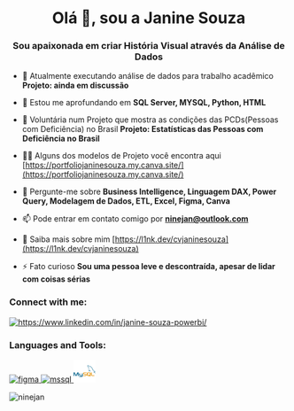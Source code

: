 <h1 align="center">Olá 👋, sou a Janine Souza</h1>
<h3 align="center">Sou apaixonada em criar História Visual através da Análise de Dados</h3>

- 🔭 Atualmente executando análise de dados para trabalho acadêmico **Projeto: ainda em discussão**

- 🌱 Estou me aprofundando em **SQL Server, MYSQL, Python, HTML**

- 👯 Voluntária num Projeto que mostra as condições das PCDs(Pessoas com Deficiência) no Brasil **Projeto: Estatísticas das Pessoas com Deficiência no Brasil**

- 👨‍💻 Alguns dos modelos de Projeto você encontra aqui [https://portfoliojaninesouza.my.canva.site/](https://portfoliojaninesouza.my.canva.site/)

- 💬 Pergunte-me sobre **Business Intelligence, Linguagem DAX, Power Query, Modelagem de Dados, ETL, Excel, Figma, Canva**

- 📫 Pode entrar em contato comigo por **ninejan@outlook.com**

- 📄 Saiba mais sobre mim [https://l1nk.dev/cvjaninesouza](https://l1nk.dev/cvjaninesouza)

- ⚡ Fato curioso **Sou uma pessoa leve e descontraída, apesar de lidar com coisas sérias**

<h3 align="left">Connect with me:</h3>
<p align="left">
<a href="https://linkedin.com/in/https://www.linkedin.com/in/janine-souza-powerbi/" target="blank"><img align="center" src="https://raw.githubusercontent.com/rahuldkjain/github-profile-readme-generator/master/src/images/icons/Social/linked-in-alt.svg" alt="https://www.linkedin.com/in/janine-souza-powerbi/" height="30" width="40" /></a>
</p>

<h3 align="left">Languages and Tools:</h3>
<p align="left"> <a href="https://www.figma.com/" target="_blank" rel="noreferrer"> <img src="https://www.vectorlogo.zone/logos/figma/figma-icon.svg" alt="figma" width="40" height="40"/> </a> <a href="https://www.microsoft.com/en-us/sql-server" target="_blank" rel="noreferrer"> <img src="https://www.svgrepo.com/show/303229/microsoft-sql-server-logo.svg" alt="mssql" width="40" height="40"/> </a> <a href="https://www.mysql.com/" target="_blank" rel="noreferrer"> <img src="https://raw.githubusercontent.com/devicons/devicon/master/icons/mysql/mysql-original-wordmark.svg" alt="mysql" width="40" height="40"/> </a> </p>

<p><img align="center" src="https://github-readme-stats.vercel.app/api/top-langs?username=ninejan&show_icons=true&locale=en&layout=compact" alt="ninejan" /></p>
<!---
- 👋 Hi, I’m @Ninejan
- 👀 I’m interested in ...
- 🌱 I’m currently learning ...
- 💞️ I’m looking to collaborate on ...
- 📫 How to reach me ...
- 😄 Pronouns: ...
- ⚡ Fun fact: ...


Ninejan/Ninejan is a ✨ special ✨ repository because its `README.md` (this file) appears on your GitHub profile.
You can click the Preview link to take a look at your changes.
--->
